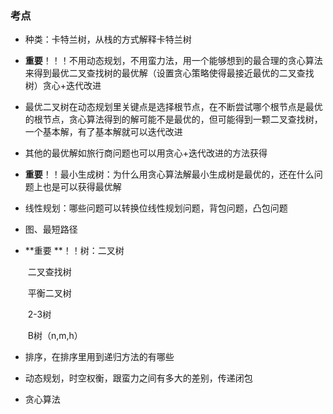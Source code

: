 ### 考点



* 种类：卡特兰树，从栈的方式解释卡特兰树

* **重要**！！！不用动态规划，不用蛮力法，用一个能够想到的最合理的贪心算法来得到最优二叉查找树的最优解（设置贪心策略使得最接近最优的二叉查找树）贪心+迭代改进

* 最优二叉树在动态规划里关键点是选择根节点，在不断尝试哪个根节点是最优的根节点，贪心算法得到的解可能不是最优的，但可能得到一颗二叉查找树，一个基本解，有了基本解就可以迭代改进

* 其他的最优解如旅行商问题也可以用贪心+迭代改进的方法获得

* **重要**！！最小生成树：为什么用贪心算法解最小生成树是最优的，还在什么问题上也是可以获得最优解

* 线性规划：哪些问题可以转换位线性规划问题，背包问题，凸包问题

* 图、最短路径

* **重要 **！！树：二叉树

  ​		二叉查找树

  ​		平衡二叉树

  ​		2-3树

  ​		B树（n,m,h）

* 排序，在排序里用到递归方法的有哪些
* 动态规划，时空权衡，跟蛮力之间有多大的差别，传递闭包
* 贪心算法